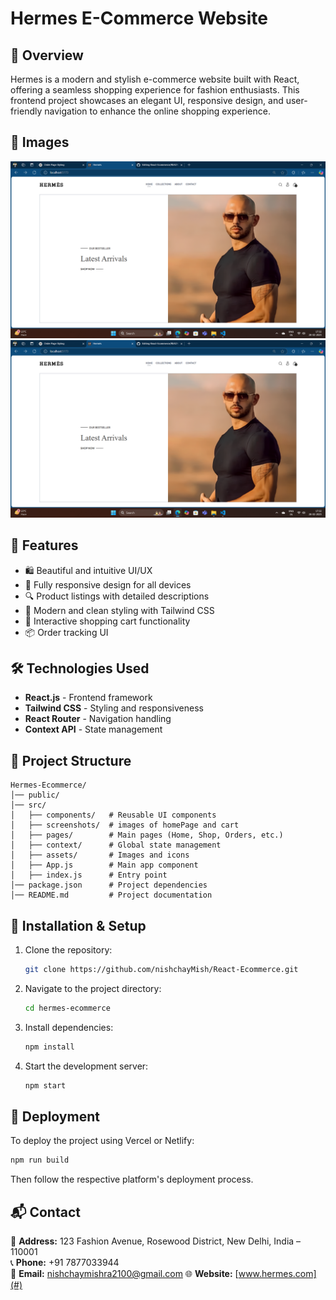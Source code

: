 # Hermes E-Commerce Website

## 🚀 Overview
Hermes is a modern and stylish e-commerce website built with React, offering a seamless shopping experience for fashion enthusiasts. This frontend project showcases an elegant UI, responsive design, and user-friendly navigation to enhance the online shopping experience.


## 🌟 Images
![Hermes Homepage](./src/screenshots/cart.png)
![Hermes CartPage](src/screenshots/cart.png)

## 🌟 Features
- 🛍️ Beautiful and intuitive UI/UX
- 📱 Fully responsive design for all devices
- 🔍 Product listings with detailed descriptions
- 🎨 Modern and clean styling with Tailwind CSS
- 🛒 Interactive shopping cart functionality
- 📦 Order tracking UI

## 🛠️ Technologies Used
- **React.js** - Frontend framework
- **Tailwind CSS** - Styling and responsiveness
- **React Router** - Navigation handling
- **Context API** - State management

## 📂 Project Structure
```
Hermes-Ecommerce/
│── public/
│── src/
│   ├── components/   # Reusable UI components
│   ├── screenshots/  # images of homePage and cart 
│   ├── pages/        # Main pages (Home, Shop, Orders, etc.)
│   ├── context/      # Global state management
│   ├── assets/       # Images and icons
│   ├── App.js        # Main app component
│   ├── index.js      # Entry point
│── package.json      # Project dependencies
│── README.md         # Project documentation
```

## 🔧 Installation & Setup
1. Clone the repository:
   ```sh
   git clone https://github.com/nishchayMish/React-Ecommerce.git
   ```
2. Navigate to the project directory:
   ```sh
   cd hermes-ecommerce
   ```
3. Install dependencies:
   ```sh
   npm install
   ```
4. Start the development server:
   ```sh
   npm start
   ```

## 🚀 Deployment
To deploy the project using Vercel or Netlify:
```sh
npm run build
```
Then follow the respective platform's deployment process.

## 📬 Contact
📍 **Address:** 123 Fashion Avenue, Rosewood District, New Delhi, India – 110001  
📞 **Phone:** +91 7877033944  
📧 **Email:** nishchaymishra2100@gmail.com
🌐 **Website:** [www.hermes.com](#)
